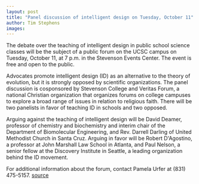 ```yaml
---
layout: post
title: "Panel discussion of intelligent design on Tuesday, October 11"
author: Tim Stephens
images:
---
```


  

The debate over the teaching of intelligent design in public school science classes will be the subject of a public forum on the UCSC campus on Tuesday, October 11, at 7 p.m. in the Stevenson Events Center. The event is free and open to the public.

Advocates promote intelligent design (ID) as an alternative to the theory of evolution, but it is strongly opposed by scientific organizations. The panel discussion is cosponsored by Stevenson College and Veritas Forum, a national Christian organization that organizes forums on college campuses to explore a broad range of issues in relation to religious faith. There will be two panelists in favor of teaching ID in schools and two opposed.

Arguing against the teaching of intelligent design will be David Deamer, professor of chemistry and biochemistry and interim chair of the Department of Biomolecular Engineering, and Rev. Darrell Darling of United Methodist Church in Santa Cruz. Arguing in favor will be Robert D'Agostino, a professor at John Marshall Law School in Atlanta, and Paul Nelson, a senior fellow at the Discovery Institute in Seattle, a leading organization behind the ID movement.

For additional information about the forum, contact Pamela Urfer at (831) 475-5157.
[source](http://www1.ucsc.edu/currents/05-06/10-03/brief-panel.asp "Permalink to brief-panel")
